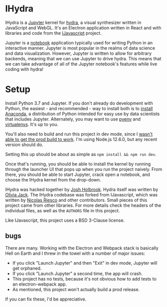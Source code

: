 # IHydra

IHydra is a [Jupyter](https://jupyter.org/) kernel for [hydra](https://hydra-editor.glitch.me), a visual synthesizer written in JavaScript and WebGL. It's an Electron application written in React and with libraries and code from the [IJavascript](https://github.com/n-riesco/ijavascript) project.

Jupyter is a [notebook](https://en.wikipedia.org/wiki/Notebook_interface) application typically used for writing Python in an interactive manner. Jupyter is most popular in the realms of data science 
and data visualization. However, Jupyter is written to allow for arbitrary backends, meaning that we can use Jupyter to drive hydra. This means that we can take advantage of all of the Jupyter notebook's features while live coding with hydra!

# Setup

Install Python 3.7 and Jupyter. If you don't already do development with Python, the easiest - and recommended - way to install both is to [install Anaconda](https://www.anaconda.com/distribution/#download-section), a distribution of Python intended for easy use by data scientists that includes Jupyter. Alternately, you may want to use [pyenv](https://github.com/pyenv/pyenv) and [virtualenvs](https://docs.python-guide.org/dev/virtualenvs/). It's up to you.

You'll also need to build and run this project in dev mode, since I [wasn't able to get the prod build to work](https://github.com/electron-userland/electron-builder/issues/4685). I'm using Node.js 12.6.0, but any recent version should do.

Setting this up should be about as simple as `npm install && npm run dev`.

Once that's running, you should be able to install the kernel by running through the launcher UI that pops up when you run the project naively. From there, you should be able to start Jupyter, crack open a notebook, and choose the IHydra kernel from the drop-down.

IHydra was hacked together by [Josh Holbrook](https://twitter.com/jfhbrook). Hydra itself was written by [Olivia Jack](https://twitter.com/_ojack_). The IHydra codebase was forked from IJavascript, which was written by [Nicolas Riesco](https://github.com/n-riesco) and other contributors. Small pieces of this project came from other libraries. For more details check the headers of the individual files, as well as the `AUTHORS` file in this project.

Like IJavascript, this project uses a BSD 3-Clause license.

## bugs

There are many. Working with the Electron and Webpack stack is basically Hell on Earth and I threw in the towel with a number of major issues:

* If you click "Launch Jupyter" and then "Exit" in dev mode, Jupyter will get orphaned.
* If you click "Launch Jupyter" a second time, the app will crash.
* This project has no tests, because it's not obvious how to add tests to an electron-webpack app.
* As mentioned, this project won't actually build a prod release.

If you can fix these, I'd be appreciative.